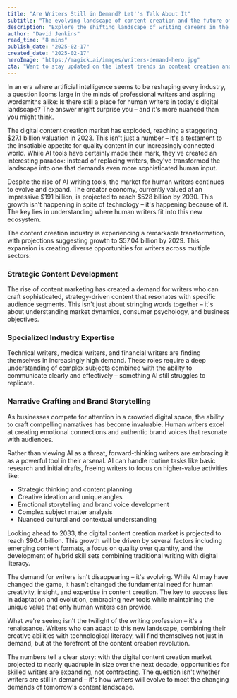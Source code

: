 ```yaml
---
title: "Are Writers Still in Demand? Let''s Talk About It"
subtitle: "The evolving landscape of content creation and the future of writing careers"
description: "Explore the shifting landscape of writing careers in the age of AI. Despite technological advancements, the demand for human creativity in strategic content development, specialized expertise, and authentic storytelling remains strong. Uncover the evolving opportunities for writers in the digital content market."
author: "David Jenkins"
read_time: "8 mins"
publish_date: "2025-02-17"
created_date: "2025-02-17"
heroImage: "https://magick.ai/images/writers-demand-hero.jpg"
cta: "Want to stay updated on the latest trends in content creation and professional writing? Follow us on LinkedIn for expert insights, industry analysis, and emerging opportunities in the evolving content landscape."
---
```


In an era where artificial intelligence seems to be reshaping every industry, a question looms large in the minds of professional writers and aspiring wordsmiths alike: Is there still a place for human writers in today's digital landscape? The answer might surprise you – and it's more nuanced than you might think.

The digital content creation market has exploded, reaching a staggering $27.1 billion valuation in 2023. This isn't just a number – it's a testament to the insatiable appetite for quality content in our increasingly connected world. While AI tools have certainly made their mark, they've created an interesting paradox: instead of replacing writers, they've transformed the landscape into one that demands even more sophisticated human input.

Despite the rise of AI writing tools, the market for human writers continues to evolve and expand. The creator economy, currently valued at an impressive $191 billion, is projected to reach $528 billion by 2030. This growth isn't happening in spite of technology – it's happening because of it. The key lies in understanding where human writers fit into this new ecosystem.

The content creation industry is experiencing a remarkable transformation, with projections suggesting growth to $57.04 billion by 2029. This expansion is creating diverse opportunities for writers across multiple sectors:

### Strategic Content Development
The rise of content marketing has created a demand for writers who can craft sophisticated, strategy-driven content that resonates with specific audience segments. This isn't just about stringing words together – it's about understanding market dynamics, consumer psychology, and business objectives.

### Specialized Industry Expertise
Technical writers, medical writers, and financial writers are finding themselves in increasingly high demand. These roles require a deep understanding of complex subjects combined with the ability to communicate clearly and effectively – something AI still struggles to replicate.

### Narrative Crafting and Brand Storytelling
As businesses compete for attention in a crowded digital space, the ability to craft compelling narratives has become invaluable. Human writers excel at creating emotional connections and authentic brand voices that resonate with audiences.

Rather than viewing AI as a threat, forward-thinking writers are embracing it as a powerful tool in their arsenal. AI can handle routine tasks like basic research and initial drafts, freeing writers to focus on higher-value activities like:
- Strategic thinking and content planning
- Creative ideation and unique angles
- Emotional storytelling and brand voice development
- Complex subject matter analysis
- Nuanced cultural and contextual understanding

Looking ahead to 2033, the digital content creation market is projected to reach $90.4 billion. This growth will be driven by several factors including emerging content formats, a focus on quality over quantity, and the development of hybrid skill sets combining traditional writing with digital literacy.

The demand for writers isn't disappearing – it's evolving. While AI may have changed the game, it hasn't changed the fundamental need for human creativity, insight, and expertise in content creation. The key to success lies in adaptation and evolution, embracing new tools while maintaining the unique value that only human writers can provide.

What we're seeing isn't the twilight of the writing profession – it's a renaissance. Writers who can adapt to this new landscape, combining their creative abilities with technological literacy, will find themselves not just in demand, but at the forefront of the content creation revolution.

The numbers tell a clear story: with the digital content creation market projected to nearly quadruple in size over the next decade, opportunities for skilled writers are expanding, not contracting. The question isn't whether writers are still in demand – it's how writers will evolve to meet the changing demands of tomorrow's content landscape.
